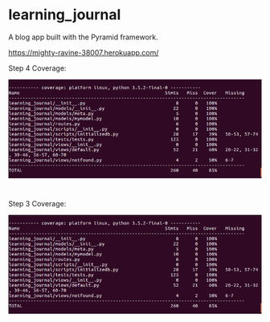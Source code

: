 # learning_journal

A blog app built with the Pyramid framework.



https://mighty-ravine-38007.herokuapp.com/

Step 4 Coverage:

![alt text](https://github.com/julienawilson/learning_journal/blob/step3/step_3_cov.png "step3 coverage report")


#
Step 3 Coverage:

![alt text](https://github.com/julienawilson/learning_journal/blob/step3/step_3_cov.png "step3 coverage report")
